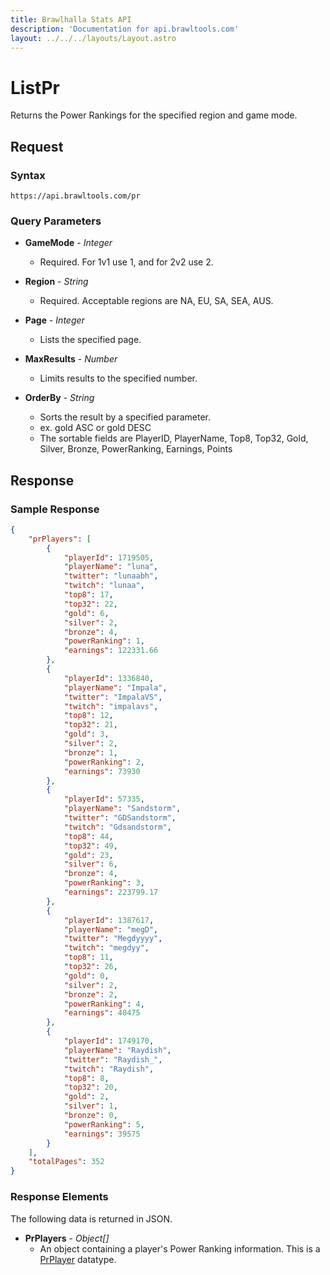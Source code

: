 ```yaml
---
title: Brawlhalla Stats API
description: 'Documentation for api.brawltools.com'
layout: ../../../layouts/Layout.astro
---
```


# ListPr

Returns the Power Rankings for the specified region and game mode.

## Request

### Syntax

```https://api.brawltools.com/pr```

### Query Parameters

- **GameMode** - *Integer*
    - Required. For 1v1 use 1, and for 2v2 use 2.

- **Region** - *String*
    - Required. Acceptable regions are NA, EU, SA, SEA, AUS.

- **Page** - *Integer*
    - Lists the specified page.

- **MaxResults** - *Number*
    - Limits results to the specified number.

- **OrderBy** - *String*
    - Sorts the result by a specified parameter.
    - ex. gold ASC or gold DESC
    - The sortable fields are PlayerID, PlayerName, Top8, Top32, Gold, Silver, Bronze, PowerRanking, Earnings, Points

## Response

### Sample Response

```json
{
    "prPlayers": [
        {
            "playerId": 1719505,
            "playerName": "luna",
            "twitter": "lunaabh",
            "twitch": "lunaa",
            "top8": 17,
            "top32": 22,
            "gold": 6,
            "silver": 2,
            "bronze": 4,
            "powerRanking": 1,
            "earnings": 122331.66
        },
        {
            "playerId": 1336840,
            "playerName": "Impala",
            "twitter": "ImpalaVS",
            "twitch": "impalavs",
            "top8": 12,
            "top32": 21,
            "gold": 3,
            "silver": 2,
            "bronze": 1,
            "powerRanking": 2,
            "earnings": 73930
        },
        {
            "playerId": 57335,
            "playerName": "Sandstorm",
            "twitter": "GDSandstorm",
            "twitch": "Gdsandstorm",
            "top8": 44,
            "top32": 49,
            "gold": 23,
            "silver": 6,
            "bronze": 4,
            "powerRanking": 3,
            "earnings": 223799.17
        },
        {
            "playerId": 1387617,
            "playerName": "megD",
            "twitter": "Megdyyyy",
            "twitch": "megdyy",
            "top8": 11,
            "top32": 26,
            "gold": 0,
            "silver": 2,
            "bronze": 2,
            "powerRanking": 4,
            "earnings": 40475
        },
        {
            "playerId": 1749170,
            "playerName": "Raydish",
            "twitter": "Raydish_",
            "twitch": "Raydish",
            "top8": 8,
            "top32": 20,
            "gold": 2,
            "silver": 1,
            "bronze": 0,
            "powerRanking": 5,
            "earnings": 39575
        }
    ],
    "totalPages": 352
}
```

### Response Elements

The following data is returned in JSON.

- **PrPlayers** - *Object[]*
    - An object containing a player's Power Ranking information. This is a <a href="../../datatypes/prplayer">PrPlayer</a> datatype.